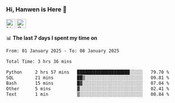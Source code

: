 ### Hi, Hanwen is Here 👋
<p>
	<a href="https://www.linkedin.com/in/liu-hanwen/"><img src="https://img.shields.io/badge/@hanwen-0A66C2?style=flat&logo=LinkedIn&logoColor=white" alt="Linkedin"  height="25px"/></a> 
	<a href="https://scholar.google.com/citations?user=HDF0su0AAAAJ"><img src="https://img.shields.io/badge/scholar-4385FE.svg?&style=plastic&logo=google-scholar&logoColor=white" alt="Google Scholar" height="25px"> </a>
</p>

📊 **The last 7 days I spent my time on** 
<!--START_SECTION:waka-->

```txt
From: 01 January 2025 - To: 08 January 2025

Total Time: 3 hrs 36 mins

Python     2 hrs 57 mins   ████████████████████░░░░░   79.70 %
SQL        21 mins         ██▒░░░░░░░░░░░░░░░░░░░░░░   09.81 %
Bash       15 mins         █▓░░░░░░░░░░░░░░░░░░░░░░░   07.04 %
Other      5 mins          ▓░░░░░░░░░░░░░░░░░░░░░░░░   02.41 %
Text       1 min           ▒░░░░░░░░░░░░░░░░░░░░░░░░   00.84 %
```

<!--END_SECTION:waka-->


<!--
**david990917/david990917** is a ✨ _special_ ✨ repository because its `README.md` (this file) appears on your GitHub profile.

Here are some ideas to get you started:

- 🔭 I’m currently working on ...
- 🌱 I’m currently learning ...
- 👯 I’m looking to collaborate on ...
- 🤔 I’m looking for help with ...
- 💬 Ask me about ...
- 📫 How to reach me: ...
- 😄 Pronouns: ...
- ⚡ Fun fact: ...
-->
